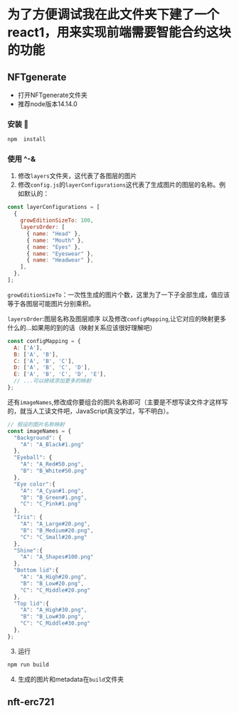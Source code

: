 # 为了方便调试我在此文件夹下建了一个react1，用来实现前端需要智能合约这块的功能
## NFTgenerate

- 打开NFTgenerate文件夹
- 推荐node版本14.14.0
### 安装 🔧

```sh
npm  install
```
### 使用 ^-&

1. 修改```layers```文件夹，这代表了各图层的图片
2. 修改```config.js```的```layerConfigurations```这代表了生成图片的图层的名称。例如默认的：
```js
const layerConfigurations = [
  {
    growEditionSizeTo: 100,
    layersOrder: [
      { name: "Head" },
      { name: "Mouth" },
      { name: "Eyes" },
      { name: "Eyeswear" },
      { name: "Headwear" },
    ],
  },
];
```
```growEditionSizeTo```：一次性生成的图片个数，这里为了一下子全部生成，值应该等于各图层可能图片分别乘积。

```layersOrder```:图层名称及图层顺序
以及修改```configMapping```,让它对应的映射更多什么的...如果用的到的话（映射关系应该很好理解吧）
```js
const configMapping = {
  A: ['A'],
  B: ['A', 'B'],
  C: ['A', 'B', 'C'],
  D: ['A', 'B', 'C', 'D'],
  E: ['A', 'B', 'C', 'D', 'E'],
  // ...可以继续添加更多的映射
};
```
还有```imageNames```,修改成你要组合的图片名称即可（主要是不想写读文件才这样写的，就当人工读文件吧，JavaScript真没学过，写不明白）。
```js
// 假设的图片名称映射
const imageNames = {
  "Background": {
    "A": "A_Black#1.png"
  },
  "Eyeball": {
    "A": "A_Red#50.png",
    "B": "B_White#50.png"
  },
  "Eye color":{
    "A": "A_Cyan#1.png",
    "B": "B_Green#1.png",
    "C": "C_Pink#1.png"
  },
  "Iris": {
    "A": "A_Large#20.png",
    "B": "B_Medium#20.png",
    "C": "C_Small#20.png"
  },
  "Shine":{
    "A": "A_Shapes#100.png"
  },
  "Bottom lid":{
    "A": "A_High#20.png",
    "B": "B_Low#20.png",
    "C": "C_Middle#20.png"
  },
  "Top lid":{
    "A": "A_High#30.png",
    "B": "B_Low#30.png",
    "C": "C_Middle#30.png"
  },
};
```

3. 运行
```sh
npm run build
```

4. 生成的图片和metadata在```build```文件夹




## nft-erc721